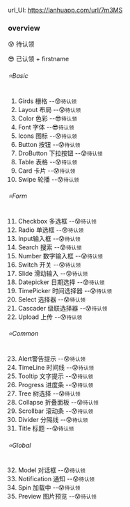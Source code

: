 url_UI: https://lanhuapp.com/url/7m3MS

### overview
:cold_sweat: 待认领

:sunglasses: 已认领 + firstname
###### :star:Basic
1. Girds 栅格                                            --:cold_sweat:`待认领`
2. Layout 布局                                           --:cold_sweat:`待认领`
3. Color 色彩                                            --:sunglasses:`待认领`
4. Font 字体                                             --:sunglasses:`待认领`
5. Icons 图标                                            --:cold_sweat:`待认领`
6. Button 按钮                                           --:cold_sweat:`待认领`
7. DroButton 下拉按钮                                     --:cold_sweat:`待认领`
8. Table 表格                                            --:cold_sweat:`待认领`
9. Card 卡片                                             --:cold_sweat:`待认领`
10. Swipe 轮播                                           --:cold_sweat:`待认领`
###### :star:Form
11. Checkbox 多选框                                       --:cold_sweat:`待认领`
12. Radio 单选框                                          --:cold_sweat:`待认领`
13. Input输入框                                           --:cold_sweat:`待认领`
14. Search 搜索                                           --:cold_sweat:`待认领`
15. Number 数字输入框                                     --:cold_sweat:`待认领`
16. Switch 开关                                           --:cold_sweat:`待认领`
17. Slide 滑动输入                                        --:cold_sweat:`待认领`
18. Datepicker 日期选择                                   --:cold_sweat:`待认领`
19. TimePicker 时间选择器                                 --:cold_sweat:`待认领`
20. Select 选择器                                         --:cold_sweat:`待认领`
21. Cascader 级联选择器                                   --:cold_sweat:`待认领`
22. Upload 上传                                           --:cold_sweat:`待认领`
###### :star:Common
23. Alert警告提示                                         --:cold_sweat:`待认领`
24. TimeLine 时间线                                       --:cold_sweat:`待认领`
25. Tooltip 文字提示                                      --:cold_sweat:`待认领`
26. Progress 进度条                                       --:cold_sweat:`待认领`
27. Tree 树选择                                           --:cold_sweat:`待认领`
28. Collapse 折叠面板                                     --:cold_sweat:`待认领`
29. Scrollbar 滚动条                                      --:cold_sweat:`待认领`
30. Divider 分隔线                                        --:cold_sweat:`待认领`
31. Title 标题                                            --:cold_sweat:`待认领`
###### :star:Global
32. Model 对话框                                          --:cold_sweat:`待认领`
33. Notification 通知                                     --:cold_sweat:`待认领`
34. Spin 加载中                                           --:cold_sweat:`待认领`
35. Preview 图片预览                                      --:cold_sweat:`待认领`
